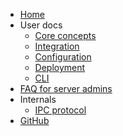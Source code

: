 - [Home](/)
- User docs
  - [Core concepts](user/01-core-concepts.md)
  - [Integration](user/02-integration.md)
  - [Configuration](user/03-config.md)
  - [Deployment](user/04-deployment.md)
  - [CLI](user/05-cli.md)
- [FAQ for server admins](faq.md)
- Internals
  - [IPC protocol](dev/01-ipc.md)
- [GitHub](https://github.com/cdn77/node-socket-daemon)
